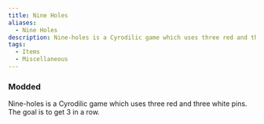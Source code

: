 ```yaml
---
title: Nine Holes
aliases:
  - Nine Holes
description: Nine-holes is a Cyrodilic game which uses three red and three white pins.
tags:
  - Items
  - Miscellaneous
---
```

### Modded
Nine-holes is a Cyrodilic game which uses three red and three white pins. The goal is to get 3 in a row.